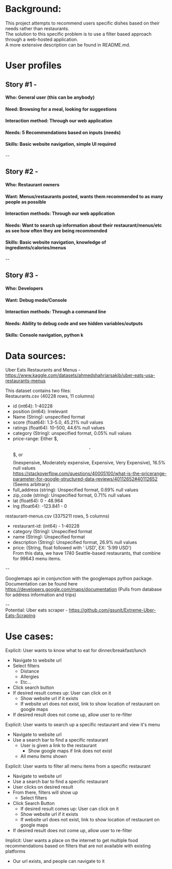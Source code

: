 # Background:
This project attempts to recommend users specific dishes based on their needs rather than restaurants.  
The solution to this specific problem is to use a filter based approach through a web-hosted application.   
A more extensive description can be found in README.md. 

# User profiles
##  Story #1 - 
#### Who: General user (this can be anybody)  
#### Need: Browsing for a meal, looking for suggestions  
#### Interaction method: Through our web application  
#### Needs: 5 Recommendations based on inputs (needs)  
#### Skills: Basic website navigation, simple UI required  
--
## Story #2 - 
#### Who: Restaurant owners  
#### Want: Menus/restaurants posted, wants them recommended to as many people as possible  
#### Interaction methods: Through our web application   
#### Needs: Want to search up information about their restaurant/menus/etc as see how often they are being  recommended
#### Skills: Basic website navigation, knowledge of ingredients/calories/menus  
--
## Story #3 - 
#### Who: Developers
#### Want: Debug mode/Console
#### Interaction methods: Through a command line
#### Needs: Ability to debug code and see hidden variables/outputs
#### Skills: Console navigation, python k

# Data sources:
Uber Eats Restaurants and Menus - https://www.kaggle.com/datasets/ahmedshahriarsakib/uber-eats-usa-restaurants-menus    
   
This dataset contains two files:   
Restaurants.csv (40228 rows, 11 columns)    
* id (int64): 1-40228      
* position (int64): Irrelevant    
* Name (String): unspecified format    
* score (float64): 1.3-5.0, 45.21% null values  
* ratings (float64): 10-500, 44.6% null values  
* category (String): unspecified format, 0.05% null values  
* price-range: Either $, $$, $$$, or $$$$ (Inexpensive, Moderately expensive, Expensive, Very   Expensive), 16.5% null values  
               https://stackoverflow.com/questions/40005100/what-is-the-pricerange-parameter-for-google-structured-data-reviews/40112652#40112652    
               (Seems arbitrary)    
* full_address (string): Unspecified format, 0.69% null values  
* zip_code (string): Unspecified format, 0.71% null values  
* lat (float64): 0 - 48.964  
* lng (float64): -123.841 - 0  
  
restaurant-menus.csv (3375211 rows, 5 columns)
* restaurant-id: (int64) - 1-40228
* category (String): Unspecified format
* name (String): Unspecified format
* description (String): Unspecified format, 26.9% null values
* price: (String, float followed with ' USD', EX: '5:99 USD')  
From this data, we have 1740 Seattle-based restaurants, that combine for 99643 menu items.  

--  

Googlemaps api in conjunction with the googlemaps python package. Documentation can be found here https://developers.google.com/maps/documentation (Pulls from database for address information and trips)

--     
Potential: Uber eats scraper - https://github.com/gsunit/Extreme-Uber-Eats-Scraping   

# Use cases:
Explicit: User wants to know what to eat for dinner/breakfast/lunch
  * Navigate to website url
  * Select filters
    * Distance
    * Allergies
    * Etc...
  * Click search button
  * If desired result comes up: User can click on it
    * Show website url if it exists
    * If website url does not exist, link to show location of restaurant on google maps
  * If desired result does not come up, allow user to re-filter 

Explicit: User wants to search up a specific restaurant and view it's menu
  * Navigate to website url
  * Use a search bar to find a specific restaurant
     * User is given a link to the restaurant
       * Show google maps if link does not exist
     * All menu items shown

Explicit: User wants to filter all menu items from a specific restaurant
  * Navigate to website url
  * Use a search bar to find a specific restaurant
  * User clicks on desired result
  * From there, filters will show up
    * Select filters
  * Click Search Button
    * If desired result comes up: User can click on it
    * Show website url if it exists
    * If website url does not exist, link to show location of restaurant on google maps
  * If desired result does not come up, allow user to re-filter 

Implicit: User wants a place on the internet to get multiple food recommendations based on filters that are not available with existing platforms
* Our url exists, and people can navigate to it
